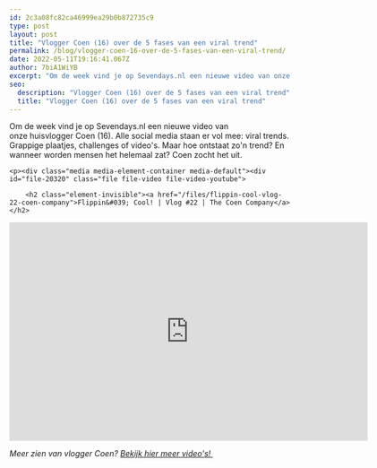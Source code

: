 ```yaml
---
id: 2c3a08fc82ca46999ea29b0b872735c9
type: post
layout: post
title: "Vlogger Coen (16) over de 5 fases van een viral trend"
permalink: /blog/vlogger-coen-16-over-de-5-fases-van-een-viral-trend/
date: 2022-05-11T19:16:41.067Z
author: 7biA1WiYB
excerpt: "Om de week vind je op Sevendays.nl een nieuwe video van onze huisvlogger Coen (16). Alle social media staan er vol mee: viral trends. Grappige plaatjes, challenges of video's. Maar hoe ontstaat zo'n trend? En wanneer worden mensen het helemaal zat? Coen zocht het uit.  "
seo:
  description: "Vlogger Coen (16) over de 5 fases van een viral trend"
  title: "Vlogger Coen (16) over de 5 fases van een viral trend"
---
```

Om de week vind je op Sevendays.nl een nieuwe video van onze huisvlogger Coen (16). Alle social media staan er vol mee: viral trends. Grappige plaatjes, challenges of video's. Maar hoe ontstaat zo'n trend? En wanneer worden mensen het helemaal zat? Coen zocht het uit.  

    <p><div class="media media-element-container media-default"><div id="file-20320" class="file file-video file-video-youtube">

        <h2 class="element-invisible"><a href="/files/flippin-cool-vlog-22-coen-company">Flippin&#039; Cool! | Vlog #22 | The Coen Company</a></h2>
    
  
  <div class="content">
    <div class="media-youtube-video media-element file-default media-youtube-1">
  <iframe class="media-youtube-player" width="640" height="390" title="Flippin&#039; Cool! | Vlog #22 | The Coen Company" src="https://www.youtube.com/embed/_XOtac4xwpU?wmode=opaque&controls=" name="Flippin&#039; Cool! | Vlog #22 | The Coen Company" frameborder="0" allowfullscreen="">Video van Flippin&amp;#039; Cool! | Vlog #22 | The Coen Company</iframe>
</div>
  </div>

  
</div>
</div>
<p><em>Meer zien van vlogger Coen? <a href="https://7dagen.netlify.app/users/coen-wassink">Bekijk hier meer video's! </a></em></p>  
